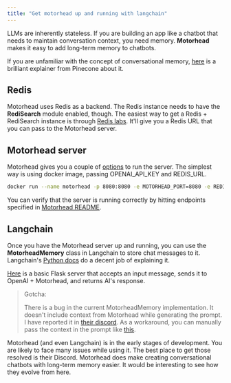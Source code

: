 ```yaml
---
title: "Get motorhead up and running with langchain"
---
```


LLMs are inherently stateless. If you are building an app like a chatbot that needs to maintain conversation context, you need memory. **Motorhead** makes it easy to add long-term memory to chatbots.

If you are unfamiliar with the concept of conversational memory, [here](https://www.pinecone.io/learn/langchain-conversational-memory/) is a brilliant explainer from Pinecone about it.


## Redis

Motorhead uses Redis as a backend. The Redis instance needs to have the **RediSearch** module enabled, though. The easiest way to get a Redis + RediSearch instance is through [Redis labs](https://app.redislabs.com/). It'll give you a Redis URL that you can pass to the Motorhead server.

## Motorhead server

Motorhead gives you a couple of [options](https://github.com/getmetal/motorhead#how-to-run) to run the server. The simplest way is using docker image, passing OPENAI_API_KEY and REDIS_URL.

```bash
docker run --name motorhead -p 8080:8080 -e MOTORHEAD_PORT=8080 -e REDIS_URL='<redis>' -e MOTORHEAD_LONG_TERM_MEMORY=true OPENAI_API_KEY='sk-<>' ghcr.io/getmetal/motorhead:latest
```

You can verify that the server is running correctly by hitting endpoints specified in [Motorhead README](https://github.com/getmetal/motorhead/blob/main/README.md). 

## Langchain

Once you have the Motorhead server up and running, you can use the **MotorheadMemory** class in Langchain to store chat messages to it. Langchain's [Python docs](https://python.langchain.com/en/latest/modules/memory/examples/motorhead_memory.html) do a decent job of explaining it.

[Here](https://github.com/nitishparkar/langchain-experiments-py/blob/master/summarization/motorhead_server.py) is a basic Flask server that accepts an input message, sends it to OpenAI + Motorhead, and returns AI's response.


> Gotcha:
>
> There is a bug in the current MotorheadMemory implementation. It doesn't include context from Motorhead while generating the prompt. I have reported it in [their discord](https://discord.com/channels/1071958892134793306/1091753611878486036/1101082293566713936). As a workaround, you can manually pass the context in the prompt like [this](https://github.com/nitishparkar/langchain-experiments-py/blob/master/summarization/motorhead_server.py#L27).


Motorhead (and even Langchain) is in the early stages of development. You are likely to face many issues while using it. The best place to get those resolved is their Discord. Motorhead does make creating conversational chatbots with long-term memory easier. It would be interesting to see how they evolve from here.  